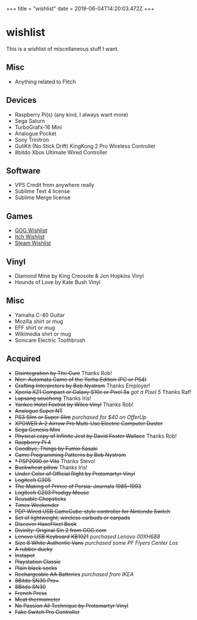 +++
title = "wishlist"
date = 2019-06-04T14:20:03.472Z
+++
# wishlist

This is a wishlist of miscellaneous stuff I want.

## Misc
* Anything related to Flitch

## Devices
* Raspberry Pi(s) (any kind, I always want more)
* Sega Saturn
* TurboGrafx-16 Mini
* Analogue Pocket
* Sony Trinitron
* GuliKit (No Stick Drift) KingKong 2 Pro Wireless Controller
* 8bitdo Xbox Ultimate Wired Controller

## Software
* VPS Credit from anywhere really
* Sublime Text 4 license
* Sublime Merge license

## Games
* [GOG Wishlist](https://www.gog.com/u/kebg/wishlist)
* [Itch Wishlist](https://itch.io/c/426557/wishlist)
* [Steam Wishlist](https://store.steampowered.com/wishlist/id/kebsteam/)

## Vinyl
* Diamond Mine by King Creosote & Jon Hopkins Vinyl
* Hounds of Love by Kate Bush Vinyl

## Misc
* Yamaha C-40 Guitar
* Mozilla shirt or mug
* EFF shirt or mug
* Wikimedia shirt or mug
* Sonicare Electric Toothbrush

## Acquired

* ~~Disintegration by The Cure~~ Thanks Rob!
* ~~Nier: Automata Game of the Yorha Edition (PC or PS4)~~
* ~~Crafting Interpreters by Bob Nystrom~~ Thanks Employer!
* ~~Xperia XZ1 Compact or Galaxy S10e or Pixel 3a~~ *got a Pixel 5* Thanks Raf!
* ~~Lapsang souchong~~ Thanks Iris!
* ~~Yankee Hotel Foxtrot by Wilco Vinyl~~ Thanks Rob!
* ~~Analogue Super NT~~
* ~~PS3 Slim or Super Slim~~ *purchased for $40 on OfferUp*
* ~~XPOWER A-2 Airrow Pro Multi-Use Electric Computer Duster~~
* ~~Sega Genesis Mini~~
* ~~Physical copy of Infinite Jest by David Foster Wallace~~ Thanks Rob!
* ~~Raspberry Pi 4~~
* ~~Goodbye, Things by Fumio Sasaki~~
* ~~Game Programming Patterns by Bob Nystrom~~
* ~~* PSP2000 or Vita~~ Thanks Stevo!
* ~~Buckwheat pillow~~ Thanks Iris!
* ~~Under Color of Official Right by Protomartyr Vinyl~~
* ~~Logitech G305~~
* ~~The Making of Prince of Persia: Journals 1985-1993~~
* ~~Logitech G203 Prodigy Mouse~~
* ~~Reusable Chopsticks~~
* ~~Timex Weekender~~
* ~~PDP Wired USB GameCube-style controller for Nintendo Switch~~
* ~~Set of lightweight, wireless earbuds or earpads~~
* ~~Discover HaxeFlixel Book~~
* ~~Divinity: Original Sin 2 from GOG.com~~
* ~~Lenovo USB Keyboard KB1021~~ *purchased Lenovo 00XH688*
* ~~Size 8 White Authentic Vans~~ *purchased some PF Flyers Center Los*
* ~~A rubber ducky~~
* ~~Instapot~~
* ~~Playstation Classic~~
* ~~Plain black socks~~
* ~~Rechargeable AA Batteries~~ *purchased from IKEA*
* ~~8Bitdo SN30 Pro+~~
* ~~8Bitdo SN30~~
* ~~French Press~~
* ~~Meat thermometer~~
* ~~No Passion All Technique by Protomartyr Vinyl~~
* ~~Fake Switch Pro Controller~~
